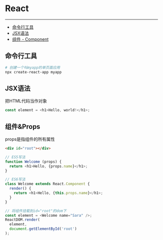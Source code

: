 # React

---

* [命令行工具](#命令行工具)
* [JSX语法](#jsx语法)
* [组件 - Component](#组件)

## 命令行工具

```bash
# 创建一个叫myapp的单页面应用
npx create-react-app myapp
```

## JSX语法

把HTML代码当作对象

```JavaScript
const element = <h1>Hello, world!</h1>;
```

## 组件&Props

props是指组件的所有属性

```HTML
<div id="root"></div>
```

```JavaScript
// ES5写法
function Welcome (props) {
  return <h1>Hello, {props.name}</h1>;
}

// ES6写法
class Welcome extends React.Component {
  render() {
    return <h1>Hello, {this.props.name}</h1>;
  }
}

// 将组件挂载到id="root"的dom下
const element = <Welcome name="Sara" />;
ReactDOM.render(
  element,
  document.getElementById('root')
);
```



